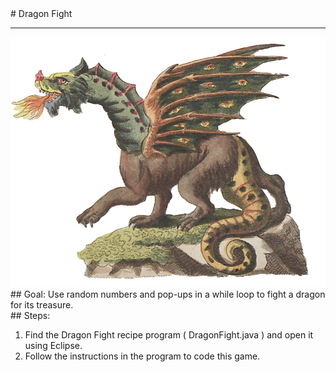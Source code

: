 
 <div id="recipeLeftColumn">
  # Dragon Fight
  <hr/>
  <img alt="dragon fight image" src="./dragonPicture.jpg"/>
  <div id="recipeGoal">
   ## Goal:
   Use random numbers and pop-ups in a while loop to fight a dragon for its treasure.
  </div>
 </div>
 <div id="recipeRightColumn">
  <div id="recipeSteps">
   ## Steps:
   <ol id="stepList">
    <li>
     Find the Dragon Fight recipe program ( DragonFight.java ) and open it using Eclipse.
    </li>
    <li>
     Follow the instructions in the program to code this game.
    </li>
   </ol>
  </div>
 </div>

